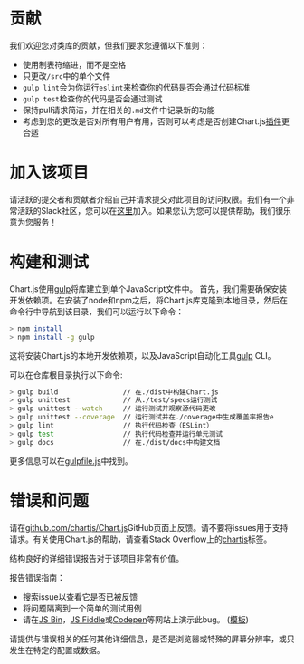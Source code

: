 # 贡献

我们欢迎您对类库的贡献，但我们要求您遵循以下准则：

- 使用制表符缩进，而不是空格
- 只更改`/src`中的单个文件
- `gulp lint`会为你运行`eslint`来检查你的代码是否会通过代码标准
- `gulp test`检查你的代码是否会通过测试
- 保持pull请求简洁，并在相关的`.md`文件中记录新的功能
- 考虑到您的更改是否对所有用户有用，否则可以考虑是否创建Chart.js[插件](plugins.md)更合适


# 加入该项目

请活跃的提交者和贡献者介绍自己并请求提交对此项目的访问权限。我们有一个非常活跃的Slack社区，您可以在[这里](https://chart-js-automation.herokuapp.com/)加入。如果您认为您可以提供帮助，我们很乐意为您服务！

# 构建和测试

Chart.js使用[gulp](http://gulpjs.com/)将库建立到单个JavaScript文件中。
首先，我们需要确保安装开发依赖项。在安装了node和npm之后，将Chart.js库克隆到本地目录，然后在命令行中导航到该目录，我们可以运行以下命令：

```bash
> npm install
> npm install -g gulp
```
这将安装Chart.js的本地开发依赖项，以及JavaScript自动化工具[gulp](http://gulpjs.com/) CLI。

可以在仓库根目录执行以下命令:

```bash
> gulp build                // 在./dist中构建Chart.js
> gulp unittest             // 从./test/specs运行测试
> gulp unittest --watch     // 运行测试并观察源代码更改
> gulp unittest --coverage  // 运行测试并在./coverage中生成覆盖率报告e
> gulp lint                 // 执行代码检查（ESLint）
> gulp test                 // 执行代码检查并运行单元测试
> gulp docs                 // 在./dist/docs中构建文档
```

更多信息可以在[gulpfile.js](https://github.com/chartjs/Chart.js/blob/master/gulpfile.js)中找到。

# 错误和问题

请在<a href="https://github.com/chartjs/Chart.js" target="_blank">github.com/chartjs/Chart.js</a>GitHub页面上反馈。请不要将issues用于支持请求。有关使用Chart.js的帮助，请查看Stack Overflow上的[chartjs](http://stackoverflow.com/questions/tagged/chartjs)标签。

结构良好的详细错误报告对于该项目非常有价值。

报告错误指南：
 - 搜索issue以查看它是否已被反馈
 - 将问题隔离到一个简单的测试用例
 - 请在[JS Bin](http://jsbin.com/)，[JS Fiddle](http://jsfiddle.net/)或[Codepen](http://codepen.io/pen/)等网站上演示此bug。 ([模板](http://codepen.io/pen?template=JXVYzq))

请提供与错误相关的任何其他详细信息，是否是浏览器或特殊的屏幕分辨率，或只发生在特定的配置或数据。